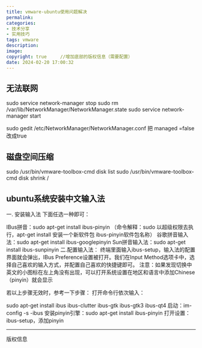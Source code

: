 ```yaml
---
title: vmware-ubuntu使用问题解决
permalink: 
categories: 
- 技术分享
- 实用技巧
tags: vmware
description: 
image: 
copyright: true     //增加底部的版权信息（需要配置）
date: 2024-02-20 17:00:32
---
```



## 无法联网
sudo service network-manager stop
sudo rm /var/lib/NetworkManager/NetworkManager.state
sudo service network-manager start

sudo gedit /etc/NetworkManager/NetworkManager.conf
把 managed =false改成true

## 磁盘空间压缩

sudo /usr/bin/vmware-toolbox-cmd disk list
sudo /usr/bin/vmware-toolbox-cmd disk shrink /


## ubuntu系统安装中文输入法
一. 安装输入法
下面任选一种即可：

IBus拼音：sudo apt-get install ibus-pinyin （命令解释：sudo 以超级权限去执行，apt-get install 安装一个新软件包 ibus-pinyin软件包名称）
谷歌拼音输入法：sudo apt-get install ibus-googlepinyin
Sun拼音输入法：sudo apt-get install ibus-sunpinyin
二.配置输入法：
终端里面输入ibus-setup，输入法的配置界面就会弹出，IBus Preference设置被打开。我们在Input Method选项卡中，选择自己喜欢的输入方式，并配置自己喜欢的快捷键即可。
注意：如果发现切换中英文的小图标在左上角没有出现，可以打开系统设置在地区和语言中添加Chinese（pinyin）就会显示


若以上步骤无效时，参考一下步骤：
打开命令行依次输入：

sudo apt-get install ibus ibus-clutter ibus-gtk ibus-gtk3 ibus-qt4
启动：im-config -s -ibus
安装pinyin引擎：sudo apt-get install ibus-pinyin
打开设置：ibus-setup，添加pinyin

<hr />
版权信息